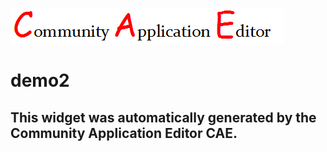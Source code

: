 ![CAE](https://github.com/patricia-cae/frontendComponent-160/blob/gh-pages/img/logo.png)  

demo2
===================


This widget was automatically generated by the Community Application Editor CAE.  
---------------
